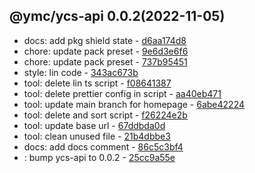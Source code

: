 <a name="0.0.2">

## @ymc/ycs-api 0.0.2(2022-11-05)</a> 
- docs: add pkg shield state - [d6aa174d8](https://github.com/ymc-github/js-idea/commit/0d6aa174d8503a752e65c4bdbb2dcb8c6ba74a5c "docs(core): add pkg shield state&#10;&#10;update lin,tes state in readme.md&#10;update banner in dist&#10;&#10;generated by ymc@robot")
- chore: update pack preset - [9e6d3e6f6](https://github.com/ymc-github/js-idea/commit/99e6d3e6f69d22a636c0b10fcc362d99515c9916 "chore(core): update pack preset&#10;&#10;export changset instance&#10;&#10;generated by ymc@robot")
- chore: update pack preset - [737b95451](https://github.com/ymc-github/js-idea/commit/e737b954518cbc552f9222a3ba75cc7dff533a8f "chore(core): update pack preset&#10;&#10;use cjs,esm,umd format&#10;use min version per format&#10;use esm without min as index.js")
- style: lin code - [343ac673b](https://github.com/ymc-github/js-idea/commit/4343ac673b727f901a5a1e10b2bd261ca58e9cd4 "style(core): lin code&#10;&#10;the first commit&#10;&#10;generated by ymc@robot")
- tool: delete lin ts script - [f08641387](https://github.com/ymc-github/js-idea/commit/3f08641387ecd32711c9fb5f5f05db0b8acb3b0e "tool(core): delete lin ts script&#10;&#10;")
- tool: delete prettier config in script - [aa40eb471](https://github.com/ymc-github/js-idea/commit/3aa40eb4715bcbdd5b209f7f4f9a82acb8218a9b "tool(core): delete prettier config in script&#10;&#10;")
- tool: update main branch for homepage - [6abe42224](https://github.com/ymc-github/js-idea/commit/96abe4222412dab55af0638b5d656dff16eaafeb "tool(core): update main branch for homepage&#10;&#10;")
- tool: delete and sort script - [f26224e2b](https://github.com/ymc-github/js-idea/commit/5f26224e2bc70af3b0764c27bff78f5e2f7279bb "tool(core): delete and sort script&#10;&#10;")
- tool: update base url - [67ddbda0d](https://github.com/ymc-github/js-idea/commit/067ddbda0db83ad5f9ca609cc59e33b6aea4a6c0 "tool(core): update base url&#10;&#10;")
- tool: clean unused file - [21b4dbbe3](https://github.com/ymc-github/js-idea/commit/e21b4dbbe3059079889abb52be444ddf5c1c9e3c "tool(core): clean unused file&#10;&#10;")
- docs: add docs comment - [86c5c3bf4](https://github.com/ymc-github/js-idea/commit/286c5c3bf4f450a4101721fbdd17b47544232051 "docs(core): add docs comment&#10;&#10;")
- : bump ycs-api to 0.0.2 - [25cc9a55e](https://github.com/ymc-github/js-idea/commit/c25cc9a55e104aaabe5d0df790eff3a5282835fe "&#10;&#10;")